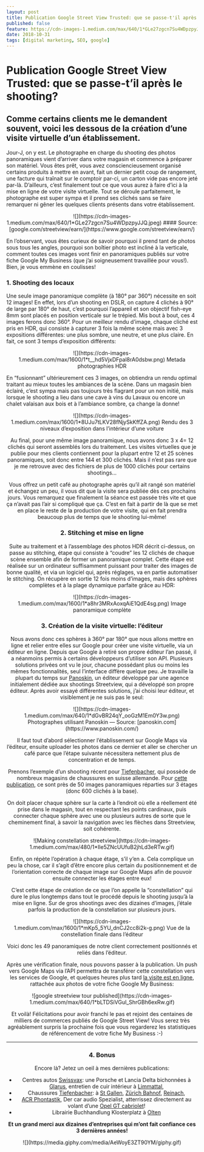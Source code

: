 ```yaml
---
layout: post
title: Publication Google Street View Trusted: que se passe-t'il après le shooting?
published: false
feature: https://cdn-images-1.medium.com/max/640/1*GLe27zgcn7Su4WDpzpyJJQ.jpeg
date: 2018-10-31
tags: [digital marketing, SEO, google]
---
```


# **Publication Google Street View Trusted: que se passe-t’il après le shooting?**

## Comme certains clients me le demandent souvent, voici les dessous de la création d’une visite virtuelle d’un établissement.

Jour-J, on y est. Le photographe en charge du shooting des photos panoramiques
vient d’arriver dans votre magasin et commence à préparer son matériel. Vous
êtes prêt, vous avez consciencieusement organisé certains produits à mettre en
avant, fait un dernier petit coup de rangement, une facture qui traînait sur le
comptoir par-ci, un carton vide pas encore jeté par-là. D’ailleurs, c’est
finalement tout ce que vous aurez à faire d’ici à la mise en ligne de votre
visite virtuelle. Tout se déroule parfaitement, le photographe est super sympa
et il prend ses clichés sans se faire remarquer ni gêner les quelques clients
présents dans votre établissement.

<center>![](https://cdn-images-1.medium.com/max/640/1*GLe27zgcn7Su4WDpzpyJJQ.jpeg)
#### <span class="figcaption_hack">Source: [google.com/streetview/earn/](https://www.google.com/streetview/earn/)</span></center>

En l’observant, vous êtes curieux de savoir pourquoi il prend tant de photos
sous tous les angles, pourquoi son boîtier photo est incliné à la verticale,
comment toutes ces images vont finir en panoramiques publiés sur votre fiche
Google My Business (que j’ai soigneusement travaillée pour vous!). Bien, je vous
emmène en coulisses!

### 1. Shooting des locaux

Une seule image panoramique complète (à 180° par 360°) nécessite en soit 12
images! En effet, lors d’un shooting en DSLR, on capture 4 clichés à 90° de
large par 180° de haut, c’est pourquoi l’appareil et son objectif fish-eye 8mm
sont placés en position verticale sur le trépied. Mis bout à bout, ces 4 images
ferons donc 360°. Pour un meilleur rendu d’image, chaque cliché est pris en HDR,
qui consiste à capturer 3 fois la même scène mais avec 3 expositions
différentes: une plus sombre, une neutre, et une plus claire. En fait, ce sont 3
temps d’exposition différents:

<center>![](https://cdn-images-1.medium.com/max/1600/1*t__hd5VjxDFpal8rA0dsbw.png)
<span class="figcaption_hack">Metada photographies HDR</span></center>

En “fusionnant” ultérieurement ces 3 images, on obtiendra un rendu optimal
traitant au mieux toutes les ambiances de la scène. Dans un magasin bien
éclairé, c’est sympa mais pas toujours très flagrant pour un non initié, mais
lorsque le shooting a lieu dans une cave à vins du Lavaux ou encore un chalet
valaisan aux bois et à l’ambiance sombre, ça change la donne!

<center>![](https://cdn-images-1.medium.com/max/1600/1*8UJu7tLKV28fNjySkKffZA.png)
<span class="figcaption_hack">Rendu des 3 niveaux d’exposition dans l’intérieur d’une voiture</span>

Au final, pour une même image panoramique, nous avons donc 3 x 4= 12 clichés qui
seront assemblés lors du traitement. Les visites virtuelles que je publie pour
mes clients contiennent pour la plupart entre 12 et 25 scènes panoramiques, soit
donc entre 144 et 300 clichés. Mais il n’est pas rare que je me retrouve avec
des fichiers de plus de 1000 clichés pour certains shootings…

Vous offrez un petit café au photographe après qu’il ait rangé son matériel et
échangez un peu, il vous dit que la visite sera publiée dès ces prochains jours.
Vous remarquez que finalement la séance est passée très vite et que ça n’avait
pas l’air si compliqué que ça. C’est en fait à partir de là que se met en place
le reste de la production de votre visite, qui en fait prendra beaucoup plus de
temps que le shooting lui-même!

### 2. Stitching et mise en ligne

Suite au traitement et à l’assemblage des photos HDR décrit ci-dessus, on passe
au stitching, étape qui consiste à “coudre” les 12 clichés de chaque scène
ensemble afin de former un panoramique complet. Cette étape est réalisée sur un
ordinateur suffisamment puissant pour traiter des images de bonne qualité, et
via un logiciel qui, après réglages, va en partie automatiser le stitching. On
récupère en sortie 12 fois moins d’images, mais des sphères complètes et à la
plage dynamique parfaite grâce au HDR:

<center>![](https://cdn-images-1.medium.com/max/1600/1*a8hr3MRxAoxqAiE1QdE4sg.png)
<span class="figcaption_hack">Image panoramique complète</span></center>

### 3. Création de la visite virtuelle: l’éditeur

Nous avons donc ces sphères à 360° par 180° que nous allons mettre en ligne et
relier entre elles sur Google pour créer une visite virtuelle, via un éditeur en
ligne. Depuis que Google à retiré son propre éditeur l’an passé, il a néanmoins
permis à certains développeurs d’utiliser son API. Plusieurs solutions privées
ont vu le jour, chacune possédant plus ou moins les mêmes fonctionnalités, seul
l’interface diffère quelque peu. Je travaille la plupart du temps sur
[Panoskin](https://www.panoskin.com/), un éditeur développé par une agence
initialement dédiée aux shootings Streetview, qui a développé son propre
éditeur. Après avoir essayé différentes solutions, j’ai choisi leur éditeur, et
visiblement je ne suis pas le seul:

<center>![](https://cdn-images-1.medium.com/max/640/1*dGvBR24qY_ooGzM1Em0Y3w.png)
<span class="figcaption_hack">Photographes utilisant Panoskin — Source:
[panoskin.com](https://www.panoskin.com/)</span></center>

Il faut tout d’abord sélectionner l’établissement sur Google Maps via l’éditeur,
ensuite uploader les photos dans ce dernier et aller se chercher un café parce
que l’étape suivante nécessitera nettement plus de concentration et de temps.

Prenons l’exemple d’un shooting récent pour
[Tiefenbacher](https://www.tiefenbacher.ch/), qui possède de nombreux magasins
de chaussures en suisse allemande. Pour [cette
publication](https://goo.gl/maps/WLF1DC9vRnk), ce sont près de 50 images
panoramiques réparties sur 3 étages (donc 600 clichés à la base).

On doit placer chaque sphère sur la carte à l’endroit où elle a réellement été
prise dans le magasin, tout en respectant les points cardinaux, puis connecter
chaque sphère avec une ou plusieurs autres de sorte que le cheminement final, à
savoir la navigation avec les flèches dans Streetview, soit cohérente.

<center>
![Making constellation streetview](https://cdn-images-1.medium.com/max/480/1*Ile5ZNcUUfuB2jhLd3eRTw.gif)
</center>

Enfin, on répète l’opération à chaque étage, s’il y’en a. Cela complique un peu
la chose, car il s’agit d’être encore plus certain du positionnement et de
l’orientation correcte de chaque image sur Google Maps afin de pouvoir ensuite
connecter les étages entre eux!

C’est cette étape de création de ce que l’on appelle la “constellation” qui dure
le plus longtemps dans tout le procédé depuis le shooting jusqu’à la mise en
ligne. Sur de gros shootings avec des dizaines d’images, j’étale parfois la
production de la constellation sur plusieurs jours.

<center>![](https://cdn-images-1.medium.com/max/1600/1*mKp5_5YU_dnCJ2cc8i2k-g.png)
<span class="figcaption_hack">Vue de la constellation finale dans l’éditeur</span></center>

Voici donc les 49 panoramiques de notre client correctement positionnés et
reliés dans l’éditeur.

Après une vérification finale, nous pouvons passer à la publication. Un push
vers Google Maps via l’API permettra de transférer cette constellation vers les
services de Google, et quelques heures plus tard [la visite est en
ligne](https://goo.gl/maps/fsohETiKkCP2), rattachée aux photos de votre fiche
Google My Business:
<center>
![google streetview tour published](https://cdn-images-1.medium.com/max/640/1*bLTDSiVGul_ShrGBh6exRw.gif)
</center>

Et voilà! Félicitations pour avoir franchi le pas et rejoint des centaines de
milliers de commerces publiés de Google Street View! Vous serez très
agréablement surpris la prochaine fois que vous regarderez les statistiques de
référencement de votre fiche My Business :-)

*****

### 4. Bonus

Encore là? Jetez un oeil à mes dernières publications:

* Centres autos [Swissvax](https://www.swissvax.ch/): une Porsche et Lancia Delta
bichonnées à
[Glarus](https://www.google.ch/maps/contrib/115960368069765540068/photos/@47.0480383,9.0636747,3a,90y,191.83h,58.08t/data=!3m6!1e1!3m4!1sAF1QipNNbrkspYAgEUSa1XrrHHOfTPTIkSvQ7ZIZJVG_!2e10!7i6200!8i3100!4m3!8m2!3m1!1e1),
entretien de cuir intérieur à
[Limmattal](https://www.google.ch/maps/contrib/115960368069765540068/photos/@47.4170669,8.3974712,3a,60.5y,115.45h,76.27t/data=!3m6!1e1!3m4!1sAF1QipMc9C2l8moWyLnT7Y28iaQ6D0Phdoiv1svSLP2c!2e10!7i7284!8i3642!4m3!8m2!3m1!1e1),
* Chaussures [Tiefenbacher](https://www.tiefenbacher.ch/): à [St
Gallen](https://www.google.ch/maps/contrib/115960368069765540068/photos/@47.4250788,9.3769836,3a,90y,150.86h,72.18t/data=!3m7!1e1!3m5!1sAF1QipNL8nUx3xdXF0EbyDSLhHyUylvW0pQauO_b_KDE!2e10!6shttps://lh5.googleusercontent.com/p/AF1QipNL8nUx3xdXF0EbyDSLhHyUylvW0pQauO_b_KDE=w365-h260-k-no-pi-0-ya289.83002-ro0-fo100!7i10000!8i5000!4m3!8m2!3m1!1e1),
[Zürich
Bahnof](https://www.google.ch/maps/contrib/115960368069765540068/photos/@47.3781754,8.5401111,3a,75y,64.84h,83.7t/data=!3m6!1e1!3m4!1sAF1QipMs4nTaYCmsXMjqRsdA68QJjB1x09-6loDbGpeS!2e10!7i10000!8i5000!4m3!8m2!3m1!1e1),
[Reinach](https://www.google.ch/maps/contrib/115960368069765540068/photos/@47.2617018,8.1774198,3a,90y,27.22h,81.65t/data=!3m6!1e1!3m4!1sAF1QipNw6F2Du41RYcH-vAGH8JHiIgeVvl8n6PHf4an6!2e10!7i10000!8i5000!4m3!8m2!3m1!1e1),
* [ACR Phontastik](http://www.phontastik.ch/), Der car audio Spezialist,
atterrissez directement au volant d’une [Opel GT
cabriolet](https://www.google.ch/maps/contrib/115960368069765540068/photos/@47.3302468,8.7911153,3a,75y,189.61h,58.6t/data=!3m6!1e1!3m4!1sAF1QipN11DAWkwKYuQGzB4cyP82SjNeU8tRBE0puzIIM!2e10!7i10000!8i5000!4m3!8m2!3m1!1e1)!
* Librairie Buchhandlung Klosterplatz à
[Olten](https://www.google.ch/maps/contrib/115960368069765540068/photos/@47.3500424,7.9042556,3a,75y,149.33h,82.66t/data=!3m6!1e1!3m4!1sAF1QipOc3tLna_KEL_Uk79AgovPKYTlIuVmZGjtw0Esj!2e10!7i9000!8i4500!4m3!8m2!3m1!1e1)

**Et un grand merci aux dizaines d’entreprises qui m’ont fait confiance ces 3
dernières années!**

<center>![](https://media.giphy.com/media/AeWoyE3ZT90YM/giphy.gif)</center>

